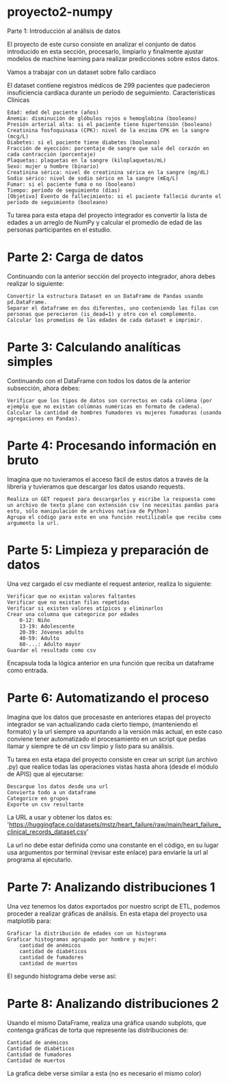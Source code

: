 # proyecto2-numpy
Parte 1: Introducción al análisis de datos

El proyecto de este curso consiste en analizar el conjunto de datos introducido en esta sección, procesarlo, limpiarlo y finalmente ajustar modelos de machine learning para realizar predicciones sobre estos datos.

Vamos a trabajar con un dataset sobre fallo cardíaco

El dataset contiene registros médicos de 299 pacientes que padecieron insuficiencia cardíaca durante un período de seguimiento.
Características Clínicas

    Edad: edad del paciente (años)
    Anemia: disminución de glóbulos rojos o hemoglobina (booleano)
    Presión arterial alta: si el paciente tiene hipertensión (booleano)
    Creatinina fosfoquinasa (CPK): nivel de la enzima CPK en la sangre (mcg/L)
    Diabetes: si el paciente tiene diabetes (booleano)
    Fracción de eyección: porcentaje de sangre que sale del corazón en cada contracción (porcentaje)
    Plaquetas: plaquetas en la sangre (kiloplaquetas/mL)
    Sexo: mujer u hombre (binario)
    Creatinina sérica: nivel de creatinina sérica en la sangre (mg/dL)
    Sodio sérico: nivel de sodio sérico en la sangre (mEq/L)
    Fumar: si el paciente fuma o no (booleano)
    Tiempo: período de seguimiento (días)
    [Objetivo] Evento de fallecimiento: si el paciente falleció durante el período de seguimiento (booleano)

Tu tarea para esta etapa del proyecto integrador es convertir la lista de edades a un arreglo de NumPy y calcular el promedio de edad de las personas participantes en el estudio.
# Parte 2: Carga de datos

Continuando con la anterior sección del proyecto integrador, ahora debes realizar lo siguiente:

    Convertir la estructura Dataset en un DataFrame de Pandas usando pd.DataFrame.
    Separar el dataframe en dos diferentes, uno conteniendo las filas con personas que perecieron (is_dead=1) y otro con el complemento.
    Calcular los promedios de las edades de cada dataset e imprimir.

# Parte 3: Calculando analíticas simples

Continuando con el DataFrame con todos los datos de la anterior subsección, ahora debes:

    Verificar que los tipos de datos son correctos en cada colúmna (por ejemplo que no existan colúmnas numéricas en formato de cadena).
    Calcular la cantidad de hombres fumadores vs mujeres fumadoras (usando agregaciones en Pandas).

# Parte 4: Procesando información en bruto

Imagina que no tuvieramos el acceso fácil de estos datos a través de la librería y tuvieramos que descargar los datos usando requests.

    Realiza un GET request para descargarlos y escribe la respuesta como un archivo de texto plano con extensión csv (no necesitas pandas para esto, sólo manipulación de archivos nativa de Python)
    Agrupa el código para esto en una función reutilizable que reciba como argumento la url.

# Parte 5: Limpieza y preparación de datos

Una vez cargado el csv mediante el request anterior, realiza lo siguiente:

    Verificar que no existan valores faltantes
    Verificar que no existan filas repetidas
    Verificar si existen valores atípicos y eliminarlos
    Crear una columna que categorice por edades
        0-12: Niño
        13-19: Adolescente
        20-39: Jóvenes adulto
        40-59: Adulto
        60-...: Adulto mayor
    Guardar el resultado como csv

Encapsula toda la lógica anterior en una función que reciba un dataframe como entrada.
# Parte 6: Automatizando el proceso

Imagina que los datos que procesaste en anteriores etapas del proyecto integrador se van actualizando cada cierto tiempo, (manteniendo el formato) y la url siempre va apuntando a la versión más actual, en este caso conviene tener automatizado el procesamiento en un script que pedas llamar y siempre te dé un csv limpio y listo para su análisis.

Tu tarea en esta etapa del proyecto consiste en crear un script (un archivo .py) que realice todas las operaciones vistas hasta ahora (desde el módulo de APIS) que al ejecutarse:

    Descargue los datos desde una url
    Convierta todo a un dataframe
    Categorice en grupos
    Exporte un csv resultante

La URL a usar y obtener los datos es: 'https://huggingface.co/datasets/mstz/heart_failure/raw/main/heart_failure_clinical_records_dataset.csv'

La url no debe estar definida como una constante en el código, en su lugar usa argumentos por terminal (revisar este enlace) para enviarle la url al programa al ejecutarlo.
# Parte 7: Analizando distribuciones 1

Una vez tenemos los datos exportados por nuestro script de ETL, podemos proceder a realizar gráficas de análisis. En esta etapa del proyecto usa matplotlib para:

    Graficar la distribución de edades con un histograma
    Graficar histogramas agrupado por hombre y mujer:
        cantidad de anémicos
        cantidad de diabéticos
        cantidad de fumadores
        cantidad de muertos

El segundo histograma debe verse así:

# Parte 8: Analizando distribuciones 2

Usando el mismo DataFrame, realiza una gráfica usando subplots, que contenga gráficas de torta que represente las distribuciones de:

    Cantidad de anémicos
    Cantidad de diabéticos
    Cantidad de fumadores
    Cantidad de muertos

La grafica debe verse similar a esta (no es necesario el mismo color)

